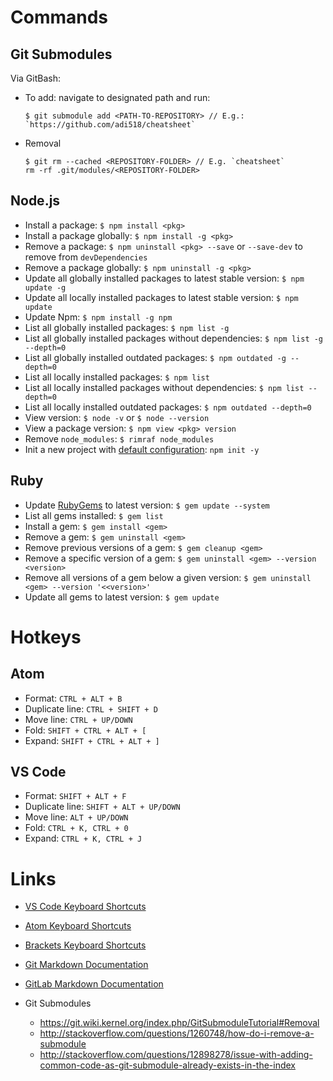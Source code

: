 # Commands

## Git Submodules

Via GitBash:

- To add: navigate to designated path and run:

  ```
  $ git submodule add <PATH-TO-REPOSITORY> // E.g.: `https://github.com/adi518/cheatsheet`
  ```

- Removal

  ```
  $ git rm --cached <REPOSITORY-FOLDER> // E.g. `cheatsheet`
  rm -rf .git/modules/<REPOSITORY-FOLDER>
  ```

## Node.js

- Install a package: `$ npm install <pkg>`
- Install a package globally: `$ npm install -g <pkg>`
- Remove a package: `$ npm uninstall <pkg> --save` or `--save-dev` to remove from `devDependencies`
- Remove a package globally: `$ npm uninstall -g <pkg>`
- Update all globally installed packages to latest stable version: `$ npm update -g`
- Update all locally installed packages to latest stable version: `$ npm update`
- Update Npm: `$ npm install -g npm`
- List all globally installed packages: `$ npm list -g`
- List all globally installed packages without dependencies: `$ npm list -g --depth=0`
- List all globally installed outdated packages: `$ npm outdated -g --depth=0`
- List all locally installed packages: `$ npm list`
- List all locally installed packages without dependencies: `$ npm list --depth=0`
- List all locally installed outdated packages: `$ npm outdated --depth=0`
- View version: `$ node -v` or `$ node --version`
- View a package version: `$ npm view <pkg> version`
- Remove `node_modules`: `$ rimraf node_modules`
- Init a new project with [default configuration](https://docs.npmjs.com/cli/init): `npm init -y`

## Ruby

- Update [RubyGems](https://rubygems.org/pages/download) to latest version: `$ gem update --system`
- List all gems installed: `$ gem list`
- Install a gem: `$ gem install <gem>`
- Remove a gem: `$ gem uninstall <gem>`
- Remove previous versions of a gem: `$ gem cleanup <gem>`
- Remove a specific version of a gem: `$ gem uninstall <gem> --version <version>`
- Remove all versions of a gem below a given version: `$ gem uninstall <gem> --version '<<version>'`
- Update all gems to latest version: `$ gem update`

# Hotkeys

## Atom

- Format: `CTRL + ALT + B`
- Duplicate line: `CTRL + SHIFT + D`
- Move line: `CTRL + UP/DOWN`
- Fold: `SHIFT + CTRL + ALT + [`
- Expand: `SHIFT + CTRL + ALT + ]`

## VS Code

- Format: `SHIFT + ALT + F`
- Duplicate line: `SHIFT + ALT + UP/DOWN`
- Move line: `ALT + UP/DOWN`
- Fold: `CTRL + K, CTRL + 0`
- Expand: `CTRL + K, CTRL + J`

# Links

- [VS Code Keyboard Shortcuts](https://code.visualstudio.com/docs/customization/keybindings)
- [Atom Keyboard Shortcuts](https://github.com/nwinkler/atom-keyboard-shortcuts)
- [Brackets Keyboard Shortcuts](https://github.com/adobe/brackets/wiki/Brackets-Shortcuts)
- [Git Markdown Documentation](http://daringfireball.net/projects/markdown/)
- [GitLab Markdown Documentation](https://github.com/gitlabhq/gitlabhq/blob/master/doc/user/markdown.md)

- Git Submodules

    - <https://git.wiki.kernel.org/index.php/GitSubmoduleTutorial#Removal>
    - <http://stackoverflow.com/questions/1260748/how-do-i-remove-a-submodule>
    - <http://stackoverflow.com/questions/12898278/issue-with-adding-common-code-as-git-submodule-already-exists-in-the-index>
